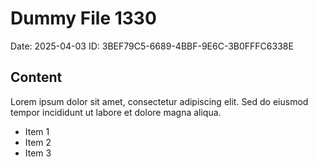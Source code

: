 # Dummy File 1330

Date: 2025-04-03
ID: 3BEF79C5-6689-4BBF-9E6C-3B0FFFC6338E

## Content

Lorem ipsum dolor sit amet, consectetur adipiscing elit.
Sed do eiusmod tempor incididunt ut labore et dolore magna aliqua.

* Item 1
* Item 2
* Item 3

